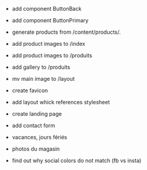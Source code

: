 - add component ButtonBack
- add component ButtonPrimary
- generate products from /content/products/.
- add product images to /index
- add product images to /produits
- add gallery to /produits
- mv main image to /layout

- create favicon
- add layout whick references stylesheet
- create landing page
- add contact form
- vacances, jours fériés
- photos du magasin
- find out why social colors do not match (fb vs insta)
